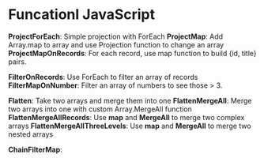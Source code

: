 # Funcationl JavaScript

**ProjectForEach**: Simple projection with ForEach
**ProjectMap**: Add Array.map to array and  use Projection function to change an array
**ProjectMapOnRecords**: For each record, use map function to build {id, title} pairs.

**FilterOnRecords**: Use ForEach to filter an array of records
**FilterMapOnNumber**: Filter an array of numbers to see those > 3.
 

**Flatten**: Take two arrays and merge them into one
**FlattenMergeAll**: Merge two arrays into one with custom Array.MergeAll function
**FlattenMergeAllRecords**: Use **map** and **MergeAll** to merge two complex arrays
**FlattenMergeAllThreeLevels**: Use **map** and **MergeAll** to merge two nested arrays

**ChainFilterMap**: 
